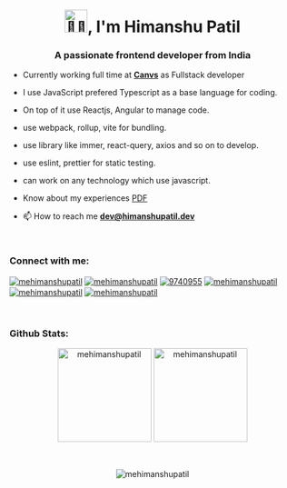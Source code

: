 <h1 align="center"><img src="https://media.giphy.com/media/WqR7WfQVrpXNcmrm81/giphy.gif" width="40px" alt="🙏🏻"/>, I'm Himanshu Patil</h1>
<h3 align="center">A passionate frontend developer from India</h3>
  
- Currently working full time at **<a href="https://www.canvs.in/" target="_blank">Canvs</a>** as Fullstack developer
- I use JavaScript prefered Typescript as a base language for coding. 
- On top of it use Reactjs, Angular to manage code. 
- use webpack, rollup, vite for bundling.
- use library like immer, react-query, axios and so on to develop.
- use eslint, prettier for static testing.
- can work on any technology which use javascript.
- Know about my experiences <a href="https://drive.google.com/file/d/1FQZQ0x3tZbweyQOoJI-Owum0h2jwXft6/view?usp=sharing" target="_blank">PDF</a>

- 📫 How to reach me **<a href="mailto:dev@himanshupatil.dev">dev@himanshupatil.dev</a>**


<br/>
<h3 align="left">Connect with me:</h3>
<p align="left">
<a href="https://twitter.com/mehimanshupatil" target="_blank"><img align="center" src="https://img.shields.io/badge/-@mehimanshupatil-1c9bf0?style=flat-square&logo=twitter&logoColor=white" alt="mehimanshupatil"  /></a>
<a href="https://linkedin.com/in/mehimanshupatil" target="_blank"><img align="center" src="https://img.shields.io/badge/-@mehimanshupatil-0177b5?style=flat-square&logo=linkedin&logoColor=white" alt="mehimanshupatil"   /></a>
<a href="https://stackoverflow.com/users/9740955" target="_blank"><img align="center" src="https://img.shields.io/badge/-9740955-e77922?style=flat-square&logo=stackoverflow&logoColor=white" alt="9740955"   /></a>
<a href="https://codesandbox.io/u/mehimanshupatil" target="_blank"><img align="center" src="https://img.shields.io/badge/-mehimanshupatil-121518?style=flat-square&logo=CodeSandbox&logoColor=white" alt="mehimanshupatil"  /></a>
<a href="https://fb.com/mehimanshupatil" target="_blank"><img align="center" src="https://img.shields.io/badge/-@mehimanshupatil-1870e5?style=flat-square&logo=facebook&logoColor=white" alt="mehimanshupatil" /></a>
<a href="https://instagram.com/me.himanshupatil" target="_blank"><img align="center" src="https://img.shields.io/badge/-@me.himanshupatil-C13584?style=flat-square&logo=instagram&logoColor=white" alt="mehimanshupatil" /></a>
</p>
<br/>
 
<h3 align="left">Github Stats:</h3>
<p  align="center" ><img  src="https://github-readme-stats.vercel.app/api/top-langs?username=mehimanshupatil&show_icons=true&locale=en&layout=compact" alt="mehimanshupatil" height="165"/>
<img src="https://github-readme-stats.vercel.app/api?username=mehimanshupatil&show_icons=true&locale=en" alt="mehimanshupatil" height="165" /></p>
<br/>

<p align="center"> <img src="https://komarev.com/ghpvc/?username=mehimanshupatil&label=Profile%20views&color=0e75b6&style=flat" alt="mehimanshupatil" /> </p>
